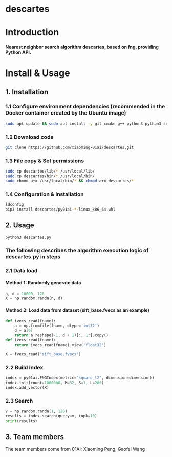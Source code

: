 # descartes

# Introduction

#### Nearest neighbor search algorithm descartes, based on fng, providing Python API.

# Install & Usage

## 1. **Installation**

### 1.1 Configure environment dependencies (recommended in the Docker container created by the Ubuntu image)
 ```bash
sudo apt update && sudo apt install -y git cmake g++ python3 python3-setuptools python3-pip libblas-dev liblapack-dev '''
```

### 1.2 Download code

```bash
git clone https://github.com/xiaoming-01ai/descartes.git
```

### 1.3 File copy & Set permissions

```bash
sudo cp descartes/lib/* /usr/local/lib/
sudo cp descartes/bin/* /usr/local/bin/
sudo chmod a+x /usr/local/bin/* && chmod a+x descartes/*
```

### 1.4 Configuration & installation

```bash
ldconfig
pip3 install descartes/py01ai-*-linux_x86_64.whl
```

## 2. **Usage**

```python
python3 descartes.py
```

### The following describes the algorithm execution logic of descartes.py in steps

### 2.1 Data load
#### Method 1: Randomly generate data

```python
n, d = 10000, 128
X = np.random.randn(n, d)
```

#### Method 2: Load data from dataset (sift_base.fvecs as an example)

```python
def ivecs_read(fname):
    a = np.fromfile(fname, dtype='int32')
    d = a[0]
    return a.reshape(-1, d + 1)[:, 1:].copy()
def fvecs_read(fname):
    return ivecs_read(fname).view('float32')

X = fvecs_read("sift_base.fvecs")
```

### 2.2 Build Index

```python
index = py01ai.FNGIndex(metric="square_l2", dimension=dimension))
index.init(count=1000000, M=32, S=1, L=200)
index.add_vector(X)
```

### 2.3 Search
```python
v = np.random.randn(1, 128)
results = index.search(query=v, topk=10)
print(results)
```

## 3. **Team members**
The team members come from 01AI: Xiaoming Peng, Gaofei Wang


